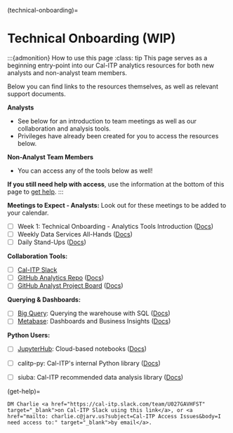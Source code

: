(technical-onboarding)=
# Technical Onboarding (WIP)
:::{admonition} How to use this page
:class: tip
This page serves as a beginning entry-point into our Cal-ITP analytics resources for both new analysts and non-analyst team members.

Below you can find links to the resources themselves, as well as relevant support documents.

**Analysts**
* See below for an introduction to team meetings as well as our collaboration and analysis tools.
* Privileges have already been created for you to access the resources below.

**Non-Analyst Team Members**
* You can access any of the tools below as well!

**If you still need help with access**, use the information at the bottom of this page to [get help](get-help).
:::

**Meetings to Expect - Analysts:**
Look out for these meetings to be added to your calendar.

- [ ]  Week 1:  Technical Onboarding - Analytics Tools Introduction ([Docs](week-one-meeting))
- [ ]  Weekly Data Services All-Hands ([Docs](weekly-data-services))
- [ ]  Daily Stand-Ups ([Docs](daily-stand-ups))

**Collaboration Tools:**

- [ ] [Cal-ITP Slack](https://cal-itp.slack.com)
- [ ] [GitHub Analytics Repo](https://github.com/cal-itp/data-analyses) ([Docs](analytics-repo))
- [ ]  [GitHub Analyst Project Board](https://github.com/cal-itp/data-infra/projects/6) ([Docs](analytics-project-board))

**Querying & Dashboards:**

- [ ]  [Big Query](https://console.cloud.google.com/bigquery/): Querying the warehouse with SQL ([Docs](big-query))
- [ ]  [Metabase](https://dashboards.calitp.org/): Dashboards and Business Insights ([Docs](metabase))

**Python Users:**

- [ ]  [JupyterHub](https://hubtest.k8s.calitp.jarv.us/): Cloud-based notebooks ([Docs](jupyterhub))
- [ ]  calitp-py: Cal-ITP's internal Python library ([Docs](calitp))
- [ ]  siuba: Cal-ITP recommended data analysis library ([Docs](siuba))


(get-help)=
```{admonition} Still need access to a tool above?
DM Charlie <a href="https://cal-itp.slack.com/team/U027GAVHFST" target="_blank">on Cal-ITP Slack using this link</a>, or <a href="mailto: charlie.c@jarv.us?subject=Cal-ITP Access Issues&body=I need access to:" target="_blank">by email</a>.
```
